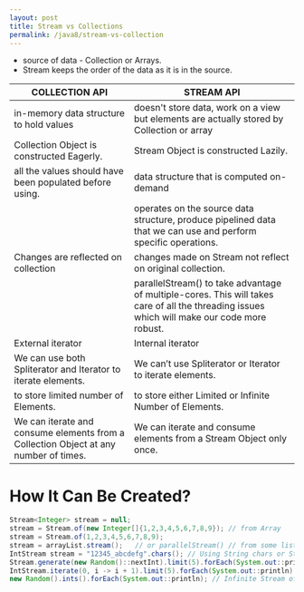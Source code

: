 ```yaml
---
layout: post
title: Stream vs Collections
permalink: /java8/stream-vs-collection
---
```



* source of data - Collection or Arrays. 
* Stream keeps the order of the data as it is in the source.

|COLLECTION API	| STREAM API|
---|---
in-memory data structure to hold values	|doesn't store data, work on a view but elements are actually stored by Collection or array
Collection Object is constructed Eagerly.	|Stream Object is constructed Lazily.
all the values should have been populated before using.	|data structure that is computed on-demand
||operates on the source data structure, produce pipelined data that we can use and perform specific operations.
Changes are reflected on collection	|changes made on Stream not reflect on original collection.
||parallelStream() to take advantage of multiple-cores. This will takes care of all the threading issues which will make our code more robust.
External iterator	|Internal iterator
We can use both Spliterator and Iterator to iterate elements. 	|We can’t use Spliterator or Iterator to iterate elements.
to store limited number of Elements.	|to store either Limited or Infinite Number of Elements.
We can iterate and consume elements from a Collection Object at any number of times.|	We can iterate and consume elements from a Stream Object only once.

# How It Can Be Created?

```java
Stream<Integer> stream = null;
stream = Stream.of(new Integer[]{1,2,3,4,5,6,7,8,9}); // from Array
stream = Stream.of(1,2,3,4,5,6,7,8,9);
stream = arrayList.stream();   // or parallelStream() // from some list
IntStream stream = "12345_abcdefg".chars(); // Using String chars or String tokens
Stream.generate(new Random()::nextInt).limit(5).forEach(System.out::println);    // Stream.generate()    // 5 random int
IntStream.iterate(0, i -> i + 1).limit(5).forEach(System.out::println);        // Stream.iterate()    // 1 to 5
new Random().ints().forEach(System.out::println); // Infinite Stream of integers
```

